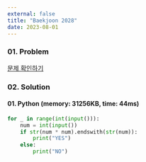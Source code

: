 ```yaml
---
external: false
title: "Baekjoon 2028"
date: 2023-08-01
---
```


### 01. Problem

[문제 확인하기](https://www.acmicpc.net/problem/2028)

### 02. Solution

#### 01. Python (memory: 31256KB, time: 44ms)

```Python
for _ in range(int(input())):
    num = int(input())
    if str(num * num).endswith(str(num)):
        print("YES")
    else:
        print("NO")
```
